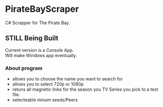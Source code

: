 # PirateBayScraper
C# Scrapper for The Pirate Bay.

## STILL Being Built
Current version is a Console App.   
Will make Windows app eventually.  

### About program
- allows you to choose the name you want to search for
- allows you to select 720p or 1080p
- retuns all magnetic links for the season you TV Series you pick to a text file.
- selecteable minum seeds/Peers

